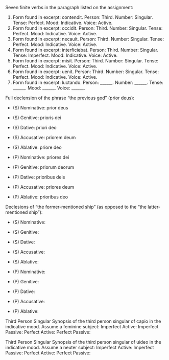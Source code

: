 Seven finite verbs in the paragraph listed on the assignment:
1. Form found in excerpt: contendit. Person: Third. Number: Singular. Tense: Perfect. Mood: Indicative. Voice: Active.
2. Form found in excerpt: occidit. Person: Third. Number: Singular. Tense: Perfect. Mood: Indicative. Voice: Active.
3. Form found in excerpt: necauit. Person: Third. Number: Singular. Tense: Perfect. Mood: Indicative. Voice: Active.
4. Form found in excerpt: interficiebat. Person: Third. Number: Singular. Tense: Imperfect. Mood: Indicative. Voice: Active.
5. Form found in excerpt: misit. Person: Third. Number: Singular. Tense: Perfect. Mood: Indicative. Voice: Active.
6. Form found in excerpt: uenit. Person: Third. Number: Singular. Tense: Perfect. Mood: Indicative. Voice: Active.
7. Form found in excerpt: luctando. Person: ______. Number: ______. Tense: ______. Mood: ______. Voice: ______.

Full declension of the phrase “the previous god” (prior deus):
- (S) Nominative: prior deus
- (S) Genitive: prioris dei
- (S) Dative: priori deo
- (S) Accusative: priorem deum
- (S) Ablative: priore deo

- (P) Nominative: priores dei
- (P) Genitive: priorum deorum
- (P) Dative: prioribus deis
- (P) Accusative: priores deum
- (P) Ablative: prioribus deo

 Declesions of “the former-mentioned ship” (as opposed to the “the latter-mentioned ship”):
- (S) Nominative:
- (S) Genitive:
- (S) Dative:
- (S) Accusative:
- (S) Ablative:

- (P) Nominative:
- (P) Genitive:
- (P) Dative:
- (P) Accusative:
- (P) Ablative:

Third Person Singular Synopsis of the third person singular of capio in the indicative mood. Assume a feminine subject:
Imperfect Active:
Imperfect Passive:
Perfect Active:
Perfect Passive:

Third Person Singular Synopsis of the third person singular of uideo in the indicative mood. Assume a neuter subject:
Imperfect Active:
Imperfect Passive:
Perfect Active:
Perfect Passive:
